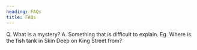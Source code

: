 ```yaml
---
heading: FAQs
title: FAQs
---
```

Q. What is a mystery?
A. Something that is difficult to explain. Eg. Where is the fish tank in Skin Deep on King Street from?
